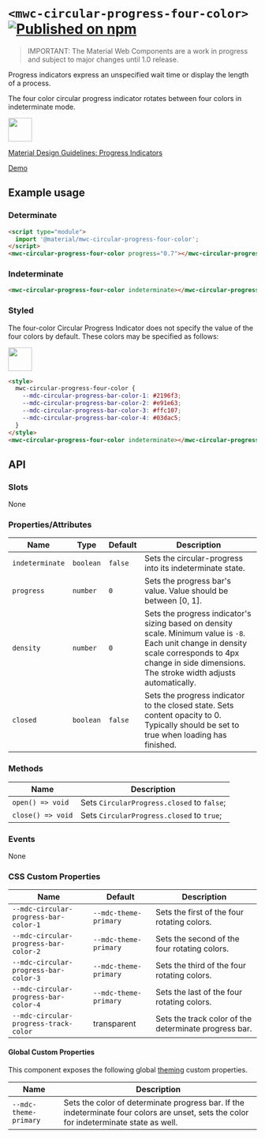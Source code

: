 # `<mwc-circular-progress-four-color>` [![Published on npm](https://img.shields.io/npm/v/@material/mwc-circular-progress-four-color.svg)](https://www.npmjs.com/package/@material/mwc-circular-progress-four-color)
> IMPORTANT: The Material Web Components are a work in progress and subject to
> major changes until 1.0 release.

Progress indicators express an unspecified wait time or display the length of a
process.

The four color circular progress indicator rotates between four colors in
indeterminate mode.

<img src="images/showcase.gif" height="48px">

[Material Design Guidelines: Progress Indicators](https://material.io/components/progress-indicators/#circular-progress-indicators)

[Demo](https://material-components.github.io/material-components-web-components/demos/circular-progress/)

## Example usage

### Determinate

```html
<script type="module">
  import '@material/mwc-circular-progress-four-color';
</script>
<mwc-circular-progress-four-color progress="0.7"></mwc-circular-progress-four-color>
```

### Indeterminate

```html
<mwc-circular-progress-four-color indeterminate></mwc-circular-progress-four-color>
```

### Styled

The four-color Circular Progress Indicator does not specify the value of the
four colors by default. These colors may be specified as follows:

<img src="images/showcase.gif" height="48px">

```html
<style>
  mwc-circular-progress-four-color {
    --mdc-circular-progress-bar-color-1: #2196f3;
    --mdc-circular-progress-bar-color-2: #e91e63;
    --mdc-circular-progress-bar-color-3: #ffc107;
    --mdc-circular-progress-bar-color-4: #03dac5;
  }
</style>
<mwc-circular-progress-four-color indeterminate></mwc-circular-progress-four-color>
```

## API

### Slots

None

### Properties/Attributes

| Name            | Type      | Default | Description
| --------------- | --------- | ------- | -----------
| `indeterminate` | `boolean` | `false` | Sets the circular-progress into its indeterminate state.
| `progress`      | `number`  | `0`     | Sets the progress bar's value. Value should be between [0, 1].
| `density`       | `number`  | `0`     | Sets the progress indicator's sizing based on density scale. Minimum value is `-8`. Each unit change in density scale corresponds to 4px change in side dimensions. The stroke width adjusts automatically.
| `closed`        | `boolean` | `false` | Sets the progress indicator to the closed state. Sets content opacity to 0. Typically should be set to true when loading has finished.

### Methods

Name              | Description
----------------- | ------------------------------------------
`open() => void`  | Sets `CircularProgress.closed` to `false`;
`close() => void` | Sets `CircularProgress.closed` to `true`;

### Events

None

### CSS Custom Properties

Name                                  | Default                                                             | Description
------------------------------------- | ------------------------------------------------------------------- | -----------
`--mdc-circular-progress-bar-color-1` | `--mdc-theme-primary`                                               | Sets the first of the four rotating colors.
`--mdc-circular-progress-bar-color-2` | `--mdc-theme-primary`                                               | Sets the second of the four rotating colors.
`--mdc-circular-progress-bar-color-3` | `--mdc-theme-primary`                                               | Sets the third of the four rotating colors.
`--mdc-circular-progress-bar-color-4` | `--mdc-theme-primary`                                               | Sets the last of the four rotating colors.
`--mdc-circular-progress-track-color` | transparent                                                         | Sets the track color of the determinate progress bar.

#### Global Custom Properties

This component exposes the following global [theming](https://github.com/material-components/material-components-web-components/blob/master/docs/theming.md)
custom properties.

| Name                                 | Description
| ------------------------------------ | -----------
| `--mdc-theme-primary`                | Sets the color of determinate progress bar. If the indeterminate four colors are unset, sets the color for indeterminate state as well.
